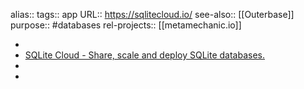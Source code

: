 alias::
tags:: app
URL:: https://sqlitecloud.io/
see-also:: [[Outerbase]]
purpose:: #databases
rel-projects:: [[metamechanic.io]]

-
- [SQLite Cloud - Share, scale and deploy SQLite databases.](https://sqlitecloud.io/)
-
-
